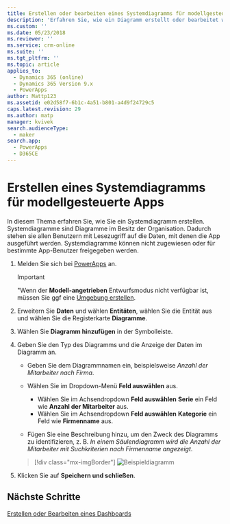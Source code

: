 ```yaml
---
title: Erstellen oder bearbeiten eines Systemdiagramms für modellgesteuerte Apps in PowerApps | MicrosoftDocs
description: 'Erfahren Sie, wie ein Diagramm erstellt oder bearbeitet wird'
ms.custom: ''
ms.date: 05/23/2018
ms.reviewer: ''
ms.service: crm-online
ms.suite: ''
ms.tgt_pltfrm: ''
ms.topic: article
applies_to:
  - Dynamics 365 (online)
  - Dynamics 365 Version 9.x
  - PowerApps
author: Mattp123
ms.assetid: e02d58f7-6b1c-4a51-b801-a4d9f24729c5
caps.latest.revision: 29
ms.author: matp
manager: kvivek
search.audienceType:
  - maker
search.app:
  - PowerApps
  - D365CE
---
```

# <a name="create-a-model-driven-app-system-chart"></a>Erstellen eines Systemdiagramms für modellgesteuerte Apps

In diesem Thema erfahren Sie, wie Sie ein Systemdiagramm erstellen. Systemdiagramme sind Diagramme im Besitz der Organisation. Dadurch stehen sie allen Benutzern mit Lesezugriff auf die Daten, mit denen die App ausgeführt werden. Systemdiagramme können nicht zugewiesen oder für bestimmte App-Benutzer freigegeben werden.  
  
1. Melden Sie sich bei [PowerApps](https://web.powerapps.com/?utm_source=padocs&utm_medium=linkinadoc&utm_campaign=referralsfromdoc) an.  

    > [!IMPORTANT]
    > "Wenn der **Modell-angetrieben** Entwurfsmodus nicht verfügbar ist, müssen Sie ggf eine [Umgebung erstellen](https://docs.microsoft.com/powerapps/administrator/create-environment).     
  
2. Erweitern Sie **Daten** und wählen **Entitäten**, wählen Sie die Entität aus und wählen Sie die Registerkarte **Diagramme**.  
  
3.  Wählen Sie **Diagramm hinzufügen** in der Symbolleiste.  
  
4.  Geben Sie den Typ des Diagramms und die Anzeige der Daten im Diagramm an.  
  
    -   Geben Sie dem Diagrammnamen ein, beispielsweise *Anzahl der Mitarbeiter nach Firma*.  
  
    -   Wählen Sie im Dropdown-Menü **Feld auswählen** aus. 
        - Wählen Sie im Achsendropdown **Feld auswählen** **Serie** ein Feld wie **Anzahl der Mitarbeiter** aus.  
        - Wählen Sie im Achsendropdown **Feld auswählen** **Kategorie** ein Feld wie **Firmenname** aus.
  
    -   Fügen Sie eine Beschreibung hinzu, um den Zweck des Diagramms zu identifizieren, z. B. *In einem Säulendiagramm wird die Anzahl der Mitarbeiter mit Suchkriterien nach Firmenname angezeigt*. 

    > [!div class="mx-imgBorder"] 
    > ![Beispieldiagramm](media/sample-chart.png)
  
5.  Klicken Sie auf **Speichern und schließen**.  

## <a name="next-steps"></a>Nächste Schritte  
[Erstellen oder Bearbeiten eines Dashboards](create-edit-dashboards.md)
